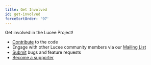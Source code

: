 ```yaml
---
title: Get Involved
id: get-involved
forceSortOrder: '97'
---
```


Get involved in the Lucee Project!

* [Contribute](https://github.com/lucee/Lucee/) to the code
* Engage with other Lucee community members via our [Mailing List](https://dev.lucee.org/)
* [Submit](https://luceeserver.atlassian.net/) bugs and feature requests
* [Become a supporter](https://lucee.org/supporters/become-a-supporter.html)
